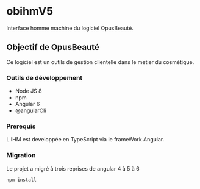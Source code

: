 # obihmV5
Interface homme machine du logiciel OpusBeauté.

## Objectif de OpusBeauté
 Ce logiciel est un outils de gestion clientelle dans le metier du cosmétique.

### Outils de développement
* Node JS 8
* npm
* Angular 6
* @angularCli

### Prerequis
L IHM est developpée en TypeScript via le frameWork Angular.

### Migration
Le projet a migré à trois reprises de angular 4 à 5 à 6

```
npm install
```


